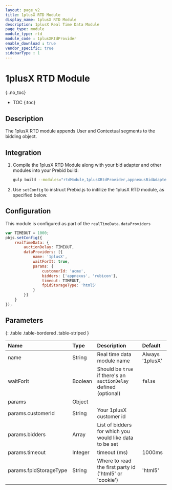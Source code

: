 ```yaml
---
layout: page_v2
title: 1plusX RTD Module
display_name: 1plusX RTD Module
description: 1plusX Real Time Data Module
page_type: module
module_type: rtd
module_code : 1plusXRtdProvider
enable_download : true
vendor_specific: true
sidebarType : 1
---
```


# 1plusX RTD Module
{:.no_toc}

* TOC
{:toc}

## Description

The 1plusX RTD module appends User and Contextual segments to the bidding object.

## Integration

1. Compile the 1plusX RTD Module along with your bid adapter and other modules into your Prebid build:  

    ```bash
    gulp build --modules="rtdModule,1plusXRtdProvider,appnexusBidAdapter,..."  
    ```

2. Use `setConfig` to instruct Prebid.js to initilize the 1plusX RTD module, as specified below.

## Configuration

This module is configured as part of the `realTimeData.dataProviders`  

```javascript
var TIMEOUT = 1000;
pbjs.setConfig({
    realTimeData: {
        auctionDelay: TIMEOUT,
        dataProviders: [{
            name: '1plusX',
            waitForIt: true,
            params: {
                customerId: 'acme',
                bidders: ['appnexus', 'rubicon'],
                timeout: TIMEOUT,
                fpidStorageType: 'html5'
            }
        }]
    }
});
```

## Parameters

{: .table .table-bordered .table-striped }

| Name              | Type          | Description                                                      | Default           |
| :---------------- | :------------ | :--------------------------------------------------------------- |:----------------- |
| name              | String        | Real time data module name                                       | Always '1plusX'   |
| waitForIt         | Boolean       | Should be `true` if there's an `auctionDelay` defined (optional) | `false`           |
| params            | Object        |                                                                  |                   |
| params.customerId | String        | Your 1plusX customer id                                          |                   |
| params.bidders    | Array<string> | List of bidders for which you would like data to be set          |                   |
| params.timeout    | Integer       | timeout (ms)                                                     | 1000ms            |
| params.fpidStorageType | String | Where to read the first party id ('html5' or 'cookie') | 'html5' |
